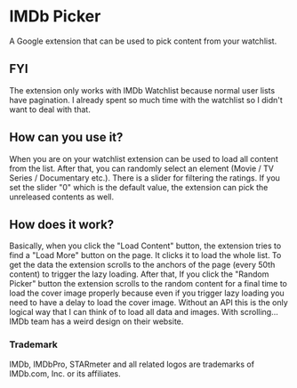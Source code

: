 # IMDb Picker

A Google extension that can be used to pick content from your watchlist.

## FYI

The extension only works with IMDb Watchlist because normal user lists have pagination. I already spent so much time with the watchlist so I didn't want to deal with that.

## How can you use it?

When you are on your watchlist extension can be used to load all content from the list. After that, you can randomly select an element (Movie / TV Series / Documentary etc.). There is a slider for filtering the ratings. If you set the slider "0" which is the default value, the extension can pick the unreleased contents as well.

## How does it work?

Basically, when you click the "Load Content" button, the extension tries to find a "Load More" button on the page. It clicks it to load the whole list. To get the data the extension scrolls to the anchors of the page (every 50th content) to trigger the lazy loading. After that, If you click the "Random Picker" button the extension scrolls to the random content for a final time to load the cover image properly because even if you trigger lazy loading you need to have a delay to load the cover image. Without an API this is the only logical way that I can think of to load all data and images. With scrolling... IMDb team has a weird design on their website.

### Trademark

IMDb, IMDbPro, STARmeter and all related logos are trademarks of IMDb.com, Inc. or its affiliates.
